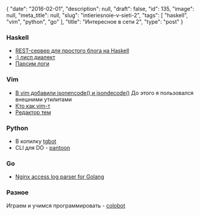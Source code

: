 {
    "date": "2016-02-01",
    "description": null,
    "draft": false,
    "id": 135,
    "image": null,
    "meta_title": null,
    "slug": "intieriesnoie-v-sieti-2",
    "tags": [
        "haskell",
        "vim",
        "python",
        "go"
    ],
    "title": "Интересное в сети 2",
    "type": "post"
}


### Haskell
- [REST-сервер для простого блога на Haskell](https://habrahabr.ru/post/257491/)
- [:) лисп диалект](http://emojilisp.com/)
- [Парсим логи](https://www.schoolofhaskell.com/school/starting-with-haskell/libraries-and-frameworks/text-manipulation/attoparsec)

### Vim
- [В vim добавили jsonencode() и jsondecode()](https://github.com/vim/vim/commit/520e1e41f35b063ede63b41738c82d6636e78c34) До этого я пользовался внешними утилитами
- [Кто как vim-т](http://howivim.com/)
- [Редактор тем](http://mswift42.github.io/themecreator/)

### Python
- В копилку [tgbot](https://pypi.python.org/pypi/tgbot)
- CLI для DO - [pantoon](https://pypi.python.org/pypi/pontoon/)

### Go
- [Nginx access log parser for Golang](https://github.com/satyrius/gonx)

### Разное
Играем и учимся программировать - [colobot](https://github.com/colobot/colobot)

